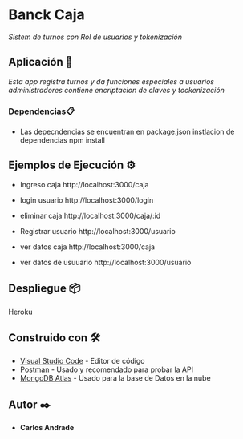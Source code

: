 # Banck Caja

_Sistem de turnos con Rol de usuarios y tokenización_

## Aplicación 🚀

_Esta app registra turnos y da funciones especiales a usuarios administradores contiene encriptacion de claves y tockenización_

### Dependencias📋

* Las depecndencias se encuentran en package.json
instlacion de dependencias
npm install


## Ejemplos de Ejecución ⚙️
* Ingreso caja
http://localhost:3000/caja

* login usuario
http://localhost:3000/login

* eliminar caja 
http://localhost:3000/caja/:id

* Registrar usuario
http://localhost:3000/usuario

* ver datos caja
http://localhost:3000/caja

* ver datos de usuuario
 http://localhost:3000/usuario



## Despliegue 📦

Heroku




## Construido con 🛠️

* [Visual Studio Code](https://code.visualstudio.com/) - Editor de código
* [Postman](https://www.postman.com/) - Usado y recomendado para probar la API
* [MongoDB Atlas](https://www.mongodb.com/cloud/atlas) - Usado para la base de Datos en la nube

## Autor ✒️

* **Carlos Andrade** 

